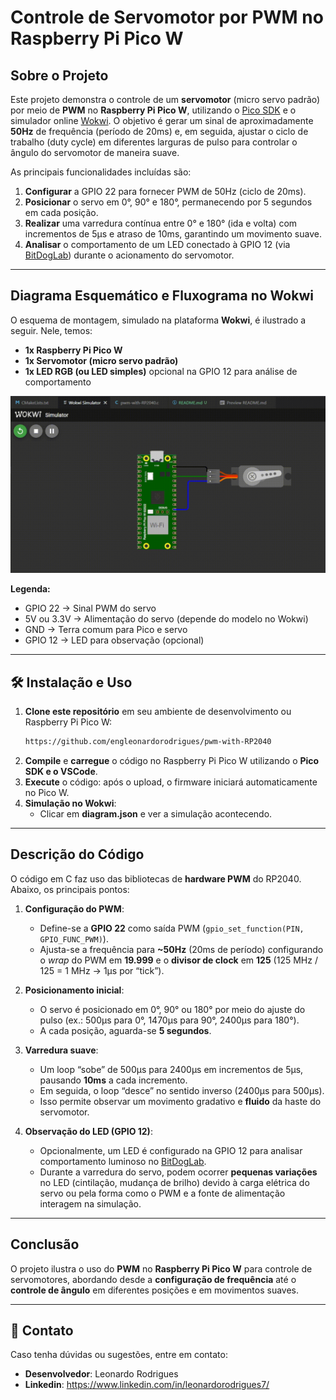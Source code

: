 # Controle de Servomotor por PWM no Raspberry Pi Pico W

## Sobre o Projeto

Este projeto demonstra o controle de um **servomotor** (micro servo padrão) por meio de **PWM** no **Raspberry Pi Pico W**, utilizando o [Pico SDK](https://github.com/raspberrypi/pico-sdk) e o simulador online [Wokwi](https://wokwi.com/). O objetivo é gerar um sinal de aproximadamente **50Hz** de frequência (período de 20ms) e, em seguida, ajustar o ciclo de trabalho (duty cycle) em diferentes larguras de pulso para controlar o ângulo do servomotor de maneira suave.

As principais funcionalidades incluídas são:

1. **Configurar** a GPIO 22 para fornecer PWM de 50Hz (ciclo de 20ms).  
2. **Posicionar** o servo em 0°, 90° e 180°, permanecendo por 5 segundos em cada posição.  
3. **Realizar** uma varredura contínua entre 0° e 180° (ida e volta) com incrementos de 5µs e atraso de 10ms, garantindo um movimento suave.  
4. **Analisar** o comportamento de um LED conectado à GPIO 12 (via [BitDogLab](https://bitdoglab.com/)) durante o acionamento do servomotor.  

---

## Diagrama Esquemático e Fluxograma no Wokwi

O esquema de montagem, simulado na plataforma **Wokwi**, é ilustrado a seguir. Nele, temos:

- **1x Raspberry Pi Pico W**  
- **1x Servomotor (micro servo padrão)**  
- **1x LED RGB (ou LED simples)** opcional na GPIO 12 para análise de comportamento  

<p align="center">
  <img src="esquema.gif" alt="Esquema de Simulação no Wokwi" width="701">
</p>

**Legenda:**
- GPIO 22 -> Sinal PWM do servo  
- 5V ou 3.3V -> Alimentação do servo (depende do modelo no Wokwi)  
- GND -> Terra comum para Pico e servo  
- GPIO 12 -> LED para observação (opcional)

---

## 🛠 Instalação e Uso

1. **Clone este repositório** em seu ambiente de desenvolvimento ou Raspberry Pi Pico W:
   ```sh
   https://github.com/engleonardorodrigues/pwm-with-RP2040
   ```
2. **Compile** e **carregue** o código no Raspberry Pi Pico W utilizando o **Pico SDK e o VSCode**.  
3. **Execute** o código: após o upload, o firmware iniciará automaticamente no Pico W.
4. **Simulação no Wokwi**:  
   - Clicar em **diagram.json** e ver a simulação acontecendo.

---

## Descrição do Código

O código em C faz uso das bibliotecas de **hardware PWM** do RP2040. Abaixo, os principais pontos:

1. **Configuração do PWM**:  
   - Define-se a **GPIO 22** como saída PWM (`gpio_set_function(PIN, GPIO_FUNC_PWM)`).  
   - Ajusta-se a frequência para **~50Hz** (20ms de período) configurando o *wrap* do PWM em **19.999** e o **divisor de clock** em **125** (125 MHz / 125 = 1 MHz → 1µs por “tick”).  

2. **Posicionamento inicial**:  
   - O servo é posicionado em 0°, 90° ou 180° por meio do ajuste do pulso (ex.: 500µs para 0°, 1470µs para 90°, 2400µs para 180°).  
   - A cada posição, aguarda-se **5 segundos**.

3. **Varredura suave**:  
   - Um loop “sobe” de 500µs para 2400µs em incrementos de 5µs, pausando **10ms** a cada incremento.  
   - Em seguida, o loop “desce” no sentido inverso (2400µs para 500µs).  
   - Isso permite observar um movimento gradativo e **fluido** da haste do servomotor.

4. **Observação do LED (GPIO 12)**:  
   - Opcionalmente, um LED é configurado na GPIO 12 para analisar comportamento luminoso no [BitDogLab](https://bitdoglab.com/).  
   - Durante a varredura do servo, podem ocorrer **pequenas variações** no LED (cintilação, mudança de brilho) devido à carga elétrica do servo ou pela forma como o PWM e a fonte de alimentação interagem na simulação.

---

## Conclusão

O projeto ilustra o uso do **PWM** no **Raspberry Pi Pico W** para controle de servomotores, abordando desde a **configuração de frequência** até o **controle de ângulo** em diferentes posições e em movimentos suaves. 

---

## 📩 Contato

Caso tenha dúvidas ou sugestões, entre em contato:

- **Desenvolvedor**: Leonardo Rodrigues
- **Linkedin**: https://www.linkedin.com/in/leonardorodrigues7/